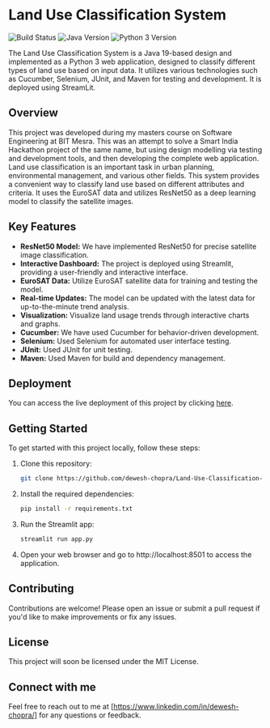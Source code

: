 # Land Use Classification System

![Build Status](https://img.shields.io/badge/build-passing-brightgreen)
![Java Version](https://img.shields.io/badge/java-19-blue)
![Python 3 Version](https://img.shields.io/badge/python-3)

The Land Use Classification System is a Java 19-based design and implemented as a Python 3 web application, designed to classify different types of land use based on input data. It utilizes various technologies such as Cucumber, Selenium, JUnit, and Maven for testing and development. It is deployed using StreamLit.

## Overview
This project was developed during my masters course on Software Engineering at BIT Mesra. This was an attempt to solve a Smart India Hackathon project of the same name, but using design modelling via testing and development tools, and then developing the complete web application. Land use classification is an important task in urban planning, environmental management, and various other fields. This system provides a convenient way to classify land use based on different attributes and criteria. It uses the EuroSAT data and utilizes ResNet50 as a deep learning model to classify the satellite images.

## Key Features
- **ResNet50 Model:** We have implemented ResNet50 for precise satellite image classification.
- **Interactive Dashboard:** The project is deployed using Streamlit, providing a user-friendly and interactive interface.
- **EuroSAT Data:** Utilize EuroSAT satellite data for training and testing the model.
- **Real-time Updates:** The model can be updated with the latest data for up-to-the-minute trend analysis.
- **Visualization:** Visualize land usage trends through interactive charts and graphs.
- **Cucumber:** We have used Cucumber for behavior-driven development.
- **Selenium:** Used Selenium for automated user interface testing.
- **JUnit:** Used JUnit for unit testing.
- **Maven:** Used Maven for build and dependency management.

## Deployment
You can access the live deployment of this project by clicking [here](https://landuse-classification-by-dewesh.streamlit.app/).

## Getting Started
To get started with this project locally, follow these steps:

1. Clone this repository:
   ```bash
   git clone https://github.com/dewesh-chopra/Land-Use-Classification-System.git

2. Install the required dependencies:
   ```bash
   pip install -r requirements.txt

3. Run the Streamlit app:
   ```bash
   streamlit run app.py

4. Open your web browser and go to http://localhost:8501 to access the application.

## Contributing
Contributions are welcome! Please open an issue or submit a pull request if you'd like to make improvements or fix any issues.

## License
This project will soon be licensed under the MIT License.

## Connect with me
Feel free to reach out to me at [https://www.linkedin.com/in/dewesh-chopra/] for any questions or feedback.

